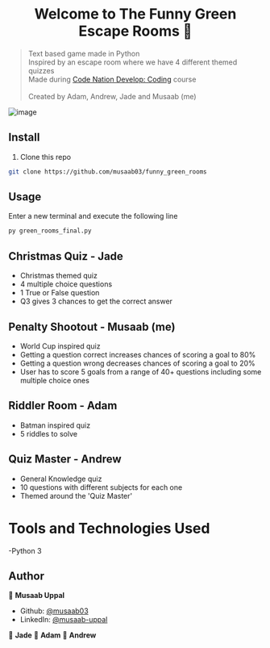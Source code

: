 <h1 align="center">Welcome to The Funny Green Escape Rooms 👋</h1>

> Text based game made in Python </br>
Inspired by an escape room where we have 4 different themed quizzes </br>
Made during [Code Nation Develop: Coding](https://wearecodenation.com/2023/02/22/develop-coding-l2/) course </br></br>
Created by Adam, Andrew, Jade and Musaab (me)

![image](https://user-images.githubusercontent.com/103457332/234884195-65fb639c-af14-4b63-af39-ea72e9245e4d.png)


## Install

1) Clone this repo
```sh
git clone https://github.com/musaab03/funny_green_rooms
```

## Usage
Enter a new terminal and execute the following line
```sh
py green_rooms_final.py
```

 ## Christmas Quiz - Jade
- Christmas themed quiz
- 4 multiple choice questions
- 1 True or False question
- Q3 gives 3 chances to get the correct answer

## Penalty Shootout - Musaab (me)
- World Cup inspired quiz
- Getting a question correct increases chances of scoring a goal to 80%
- Getting a question wrong decreases chances of scoring a goal to 20%
- User has to score 5 goals from a range of 40+ questions including some multiple choice ones

## Riddler Room - Adam
- Batman inspired quiz
- 5 riddles to solve

## Quiz Master - Andrew
- General Knowledge quiz 
- 10 questions with different subjects for each one
- Themed around the 'Quiz Master'

# Tools and Technologies Used
-Python 3

## Author

👤 **Musaab Uppal**

* Github: [@musaab03](https://github.com/musaab03)
* LinkedIn: [@musaab-uppal](https://linkedin.com/in/musaab-uppal)

👤 **Jade**
👤 **Adam**
👤 **Andrew**
